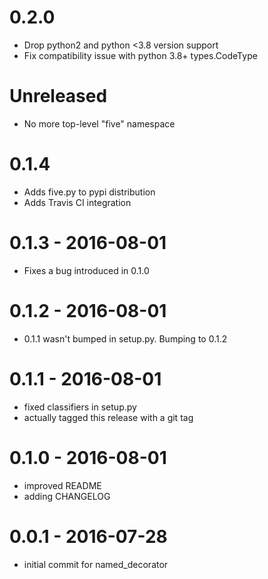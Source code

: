 # 0.2.0

- Drop python2 and python <3.8 version support
- Fix compatibility issue with python 3.8+ types.CodeType

# Unreleased

- No more top-level "five" namespace

# 0.1.4

- Adds five.py to pypi distribution
- Adds Travis CI integration

# 0.1.3 - 2016-08-01

- Fixes a bug introduced in 0.1.0

# 0.1.2 - 2016-08-01

- 0.1.1 wasn't bumped in setup.py. Bumping to 0.1.2

# 0.1.1 - 2016-08-01

- fixed classifiers in setup.py
- actually tagged this release with a git tag

# 0.1.0 - 2016-08-01

- improved README
- adding CHANGELOG

# 0.0.1 - 2016-07-28

- initial commit for named_decorator

